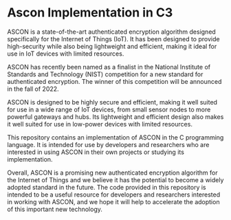 # Ascon Implementation in C3
ASCON is a state-of-the-art authenticated encryption algorithm designed specifically for the Internet of Things (IoT). It has been designed to provide high-security while also being lightweight and efficient, making it ideal for use in IoT devices with limited resources.

ASCON has recently been named as a finalist in the National Institute of Standards and Technology (NIST) competition for a new standard for authenticated encryption. The winner of this competition will be announced in the fall of 2022.

ASCON is designed to be highly secure and efficient, making it well suited for use in a wide range of IoT devices, from small sensor nodes to more powerful gateways and hubs. Its lightweight and efficient design also makes it well suited for use in low-power devices with limited resources.

This repository contains an implementation of ASCON in the C programming language. It is intended for use by developers and researchers who are interested in using ASCON in their own projects or studying its implementation.

Overall, ASCON is a promising new authenticated encryption algorithm for the Internet of Things and we believe it has the potential to become a widely adopted standard in the future. The code provided in this repository is intended to be a useful resource for developers and researchers interested in working with ASCON, and we hope it will help to accelerate the adoption of this important new technology.
